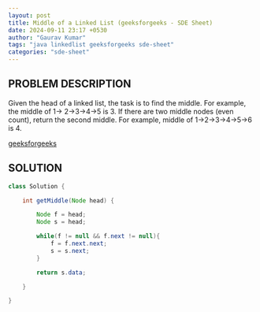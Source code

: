 ```yaml
---
layout: post
title: Middle of a Linked List (geeksforgeeks - SDE Sheet)
date: 2024-09-11 23:17 +0530
author: "Gaurav Kumar"
tags: "java linkedlist geeksforgeeks sde-sheet"
categories: "sde-sheet"
---
```


## PROBLEM DESCRIPTION

Given the head of a linked list, the task is to find the middle. For example, the middle of 1-> 2->3->4->5 is 3. If there are two middle nodes (even count), return the second middle. For example, middle of 1->2->3->4->5->6 is 4.

[geeksforgeeks](https://www.geeksforgeeks.org/problems/finding-middle-element-in-a-linked-list/1?page=6)

## SOLUTION

```java
class Solution {

    int getMiddle(Node head) {

        Node f = head;
        Node s = head;

        while(f != null && f.next != null){
            f = f.next.next;
            s = s.next;
        }

        return s.data;

    }

}
```
